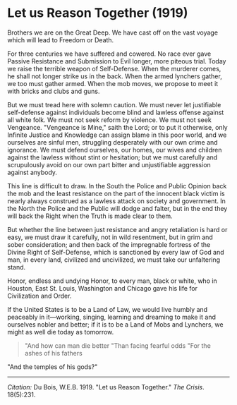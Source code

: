 # Let us Reason Together (1919)

Brothers we are on the Great Deep. We have cast off on the vast voyage which will lead to Freedom or Death.

For three centuries we have suffered and cowered. No race ever gave Passive Resistance and Submission to Evil longer, more piteous trial. Today we raise the terrible weapon of Self-Defense. When the murderer comes, he shall not longer strike us in the back. When the armed lynchers gather, we too must gather armed. When the mob moves, we propose to meet it with bricks and clubs and guns.

But we must tread here with solemn caution. We must never let justifiable self-defense against individuals become blind and lawless offense against all white folk. We must not seek reform by violence. We must not seek Vengeance. "Vengeance is Mine," saith the Lord; or to put it otherwise, only Infinite Justice and Knowledge can assign blame in this poor world, and we ourselves are sinful men, struggling desperately with our own crime and ignorance. We must defend ourselves, our homes, our wives and children against the lawless without stint or hesitation; but we must carefully and scrupulously avoid on our own part bitter and unjustifiable aggression against anybody.

This line is difficult to draw. In the South the Police and Public Opinion back the mob and the least resistance on the part of the innocent black victim is nearly always construed as  a lawless attack on society and government. In the North the Police and the Public will dodge and falter, but in the end they will back the Right when the Truth is made clear to them.

But whether the line between just resistance and angry retaliation is hard or easy, we must draw it carefully, not in wild resentment, but in grim and sober consideration; and then back of the impregnable fortress of the Divine Right of Self-Defense, which is sanctioned by every law of God and man, in every land, civilized and uncivilized, we must take our unfaltering stand.

Honor, endless and undying Honor, to every man, black or white, who in Houston, East St. Louis, Washington and Chicago gave his life for Civilization and Order.

If the United States is to be a Land of Law, we would live humbly and peaceably in it—working, singing, learning and dreaming to make it and ourselves nobler and better; if it is to be a Land of Mobs and Lynchers, we might as well die today as tomorrow.

> "And how can man die better
"Than facing fearful odds
"For the ashes of his fathers

"And the temples of his gods?"



______________
*Citation:* Du Bois, W.E.B. 1919. "Let us Reason Together." *The Crisis*. 18(5):231.
